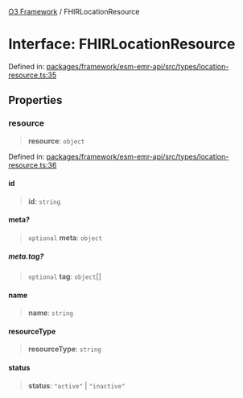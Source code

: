 [O3 Framework](../API.md) / FHIRLocationResource

# Interface: FHIRLocationResource

Defined in: [packages/framework/esm-emr-api/src/types/location-resource.ts:35](https://github.com/openmrs/openmrs-esm-core/blob/main/packages/framework/esm-emr-api/src/types/location-resource.ts#L35)

## Properties

### resource

> **resource**: `object`

Defined in: [packages/framework/esm-emr-api/src/types/location-resource.ts:36](https://github.com/openmrs/openmrs-esm-core/blob/main/packages/framework/esm-emr-api/src/types/location-resource.ts#L36)

#### id

> **id**: `string`

#### meta?

> `optional` **meta**: `object`

##### meta.tag?

> `optional` **tag**: `object`[]

#### name

> **name**: `string`

#### resourceType

> **resourceType**: `string`

#### status

> **status**: `"active"` \| `"inactive"`
